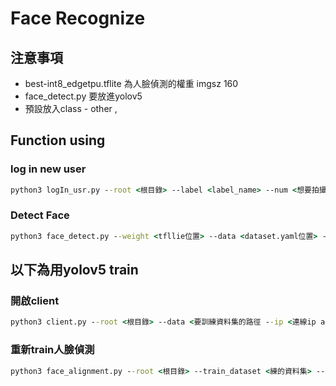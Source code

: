 # Face Recognize

## 注意事項
* best-int8_edgetpu.tflite 為人臉偵測的權重 imgsz 160
* face_detect.py 要放進yolov5
* 預設放入class - other , 

## Function using 

### log in new user

```cmd
python3 logIn_usr.py --root <根目錄> --label <label_name> --num <想要拍攝的數量>
```
### Detect Face 

 ```cmd
 python3 face_detect.py --weight <tfllie位置> --data <dataset.yaml位置> --svc <svc權重檔位置> --imgsz 160 --save <輸出結果位置>
 ```
## 以下為用yolov5 train 
### 開啟client

```cmd
python3 client.py --root <根目錄> --data <要訓練資料集的路徑 --ip <連線ip addr>  --port <連線port>
```

### 重新train人臉偵測

```cmd
python3 face_alignment.py --root <根目錄> --train_dataset <練的資料集> --save <儲存的位置> --num <訓練的數量> --split <切的比例>
```
